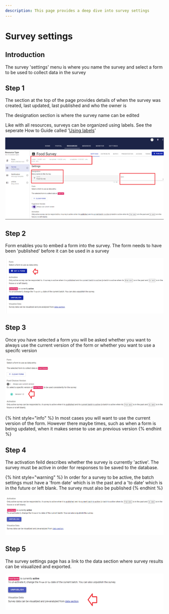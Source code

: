 ```yaml
---
description: This page provides a deep dive into survey settings
---
```


# Survey settings

## Introduction

The survey 'settings' menu is where you name the survey and select a form to be used to collect data in the survey

## Step 1

The section at the top of the page provides details of when the survey was created, last updated, last published and who the owner is

The designation section is where the survey name can be edited

Like with all resources, surveys can be organized using labels.  See the seperate How to Guide called '[Using labels](../../settings/using-labels.md)'

![](<../../.gitbook/assets/image (300) (1) (1).png>)

## Step 2

Form enables you to embed a form into the survey.  The form needs to have been 'published' before it can be used in a survey

![](<../../.gitbook/assets/image (309) (1) (1) (1) (1) (1).png>)

## Step 3

Once you have selected a form you will be asked whether you want to always use the current version of the form or whether you want to use a specifc version

![](<../../.gitbook/assets/image (302) (1) (1).png>)

{% hint style="info" %}
In most cases you will want to use the current version of the form.  However there maybe times, such as when a form is being updated, when it makes sense to use an previous version
{% endhint %}

## Step 4

The activation feild describes whether the survey is currently 'active'.   The survey must be active in order for responses to be saved to the database.

{% hint style="warning" %}
In order for a survey to be active, the batch settings must have a 'from date' which is in the past and a 'to date' which is in the future or left blank.  The survey must also be published
{% endhint %}

![](<../../.gitbook/assets/image (313) (1) (1) (1) (1).png>)

## Step 5

The survey settings page has a link to the data section where survey results can be visualized and exported.

![](<../../.gitbook/assets/image (310) (1) (1) (1) (1) (1).png>)
